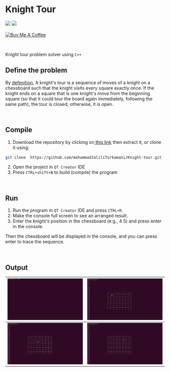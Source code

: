 # Knight Tour 

<img src="https://badgen.net/badge/Version/1.1/blue?icon=github"> <img src="https://badgen.net/badge/Status/Stable/green?icon=git">
<br/>
<br/>
<a href="https://www.buymeacoffee.com/mohammadjalili" target="_blank"><img src="https://cdn.buymeacoffee.com/buttons/default-orange.png" alt="Buy Me A Coffee" height="41" width="174"></a>

<br/>

Knight tour problem solver using `C++`

## Define the problem
By [defenition](https://en.wikipedia.org/wiki/Knight%27s_tour), A knight's tour is a sequence of moves of a knight on a chessboard such that the knight visits every square exactly once. If the knight ends on a square that is one knight's move from the beginning square (so that it could tour the board again immediately, following the same path), the tour is closed; otherwise, it is open.

<br/>

## Compile
1. Download the repository by clicking on[ this link](https://github.com/mohammadJaliliTorkamani/Knight-tour/archive/refs/heads/master.zip " this link") then extract it, or clone it using:
```bash
git clone  https://github.com/mohammadJaliliTorkamani/Knight-tour.git
```

2. Open the project in `QT Creator` IDE
3. Press `CTRL+shift+B` to build (compile) the program

<br/>

## Run
1. Run the program in `QT Creator` IDE and press `CTRL+R`.
2. Make the console full screen to see an arranged result.  
3. Enter the knight's position in the chessboard (e.g., 4 5) and press enter in the console.

Then the chessboard will be displayed in the console, and you can press enter to trace the sequence.

<br/>

## Output
|  ![screen 1](https://github.com/mohammadJaliliTorkamani/Knight-tour/blob/master/output/screen%201.png "screen 1") |  ![screen 2](https://github.com/mohammadJaliliTorkamani/Knight-tour/blob/master/output/screen%202.png "screen 2") |
| ------------ | ------------ |
|  ![screen 3](https://github.com/mohammadJaliliTorkamani/Knight-tour/blob/master/output/screen%203.png "screen 3") | ![screen 4](https://github.com/mohammadJaliliTorkamani/Knight-tour/blob/master/output/screen%204.png "screen 4")  |
